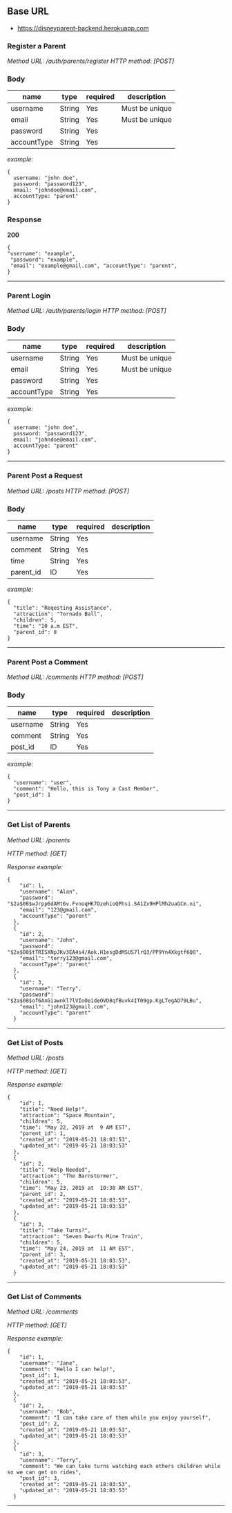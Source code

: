 ## Base URL
- https://disneyparent-backend.herokuapp.com
### Register a Parent
_Method URL: /auth/parents/register_
_HTTP method: [POST]_
### Body
| name        | type   | required | description    |
| ----------- | ------ | -------- | -------------- |
| username    | String | Yes      | Must be unique |
| email       | String | Yes      | Must be unique |
| password    | String | Yes      |                |
| accountType | String | Yes      |                |
_example:_
```
{
  username: "john doe",
  password: "password123",
  email: "johndoe@email.com",
  accountType: "parent"
}
```
### Response
**200**
```
{
"username": "example",
 "password": "example",
 "email": "example@gmail.com", "accountType": "parent",
}
```
---
### Parent Login
_Method URL: /auth/parents/login_
_HTTP method: [POST]_
### Body
| name        | type   | required | description    |
| ----------- | ------ | -------- | -------------- |
| username    | String | Yes      | Must be unique |
| email       | String | Yes      | Must be unique |
| password    | String | Yes      |                |
| accountType | String | Yes      |                |
_example:_
```
{
  username: "john doe",
  password: "password123",
  email: "johndoe@email.com",
  accountType: "parent"
}
```
---
### Parent Post a Request
_Method URL: /posts_
_HTTP method: [POST]_
### Body
| name      | type   | required | description |
| --------- | ------ | -------- | ----------- |
| username  | String | Yes      |             |
| comment   | String | Yes      |             |
| time      | String | Yes      |             |
| parent_id | ID     | Yes      |             |
_example:_
```
{
  "title": "Reqesting Assistance",
  "attraction": "Tornado Ball",
  "children": 5,
  "time": "10 a.m EST",
  "parent_id": 8
}
```
---
### Parent Post a Comment
_Method URL: /comments_
_HTTP method: [POST]_
### Body
| name     | type   | required | description |
| -------- | ------ | -------- | ----------- |
| username | String | Yes      |             |
| comment  | String | Yes      |             |
| post_id  | ID     | Yes      |             |
_example:_
```
{
  "username": "user",
  "comment": "Hello, this is Tony a Cast Member",
  "post_id": 1
}
```

---
### Get List of Parents 


_Method URL: /parents_

_HTTP method: [GET]_

_Response example:_

```
{
    "id": 1,
    "username": "Alan",
    "password": "$2a$08$wJrpp6dAMt6v.FvnoqHK7OzehioQPhsi.SA1Zx9HPlMh2uaGCm.ni",
    "email": "123@gmail.com",
    "accountType": "parent"
  },
  {
    "id": 2,
    "username": "John",
    "password": "$2a$08$tTRISXNpJKv3EA4s4/Aok.H1esgDdMSUS7lrQ3/PP9Yn4Xkgtf6QO",
    "email": "terry123@gmail.com",
    "accountType": "parent"
  },
  {
    "id": 3,
    "username": "Terry",
    "password": "$2a$08$of6AnGiawnkl7lVIoOeideOVD8qfBuvk4IT09gp.KgLTegAD79LBu",
    "email": "john123@gmail.com",
    "accountType": "parent"
  }
```
---
### Get List of Posts 


_Method URL: /posts_

_HTTP method: [GET]_

_Response example:_

```
{
    "id": 1,
    "title": "Need Help!",
    "attraction": "Space Mountain",
    "children": 5,
    "time": "May 22, 2019 at  9 AM EST",
    "parent_id": 1,
    "created_at": "2019-05-21 18:03:53",
    "updated_at": "2019-05-21 18:03:53"
  },
  {
    "id": 2,
    "title": "Help Needed",
    "attraction": "The Barnstormer",
    "children": 5,
    "time": "May 23, 2019 at  10:30 AM EST",
    "parent_id": 2,
    "created_at": "2019-05-21 18:03:53",
    "updated_at": "2019-05-21 18:03:53"
  },
  {
    "id": 3,
    "title": "Take Turns?",
    "attraction": "Seven Dwarfs Mine Train",
    "children": 5,
    "time": "May 24, 2019 at  11 AM EST",
    "parent_id": 3,
    "created_at": "2019-05-21 18:03:53",
    "updated_at": "2019-05-21 18:03:53"
  }
```

---
### Get List of Comments 


_Method URL: /comments_

_HTTP method: [GET]_

_Response example:_

```
{
    "id": 1,
    "username": "Jane",
    "comment": "Hello I can help!",
    "post_id": 1,
    "created_at": "2019-05-21 18:03:53",
    "updated_at": "2019-05-21 18:03:53"
  },
  {
    "id": 2,
    "username": "Bob",
    "comment": "I can take care of them while you enjoy yourself",
    "post_id": 2,
    "created_at": "2019-05-21 18:03:53",
    "updated_at": "2019-05-21 18:03:53"
  },
  {
    "id": 3,
    "username": "Terry",
    "comment": "We can take turns watching each others children while so we can get on rides",
    "post_id": 3,
    "created_at": "2019-05-21 18:03:53",
    "updated_at": "2019-05-21 18:03:53"
  }
```

---